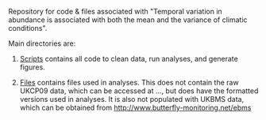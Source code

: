 Repository for code & files associated with "Temporal variation in abundance is associated with both the mean and the variance of climatic conditions".

Main directories are: 
1. [Scripts](https://github.com/SimonCMills/mean-variance/tree/master/scripts) contains all code to clean data, run analyses, and generate figures. 

2. [Files](https://github.com/SimonCMills/mean-variance/tree/master/files) contains files used in analyses. This does not contain the raw UKCP09 data, which can be accessed at ..., but does have the formatted versions used in analyses. It is also not populated with UKBMS data, which can be obtained from http://www.butterfly-monitoring.net/ebms